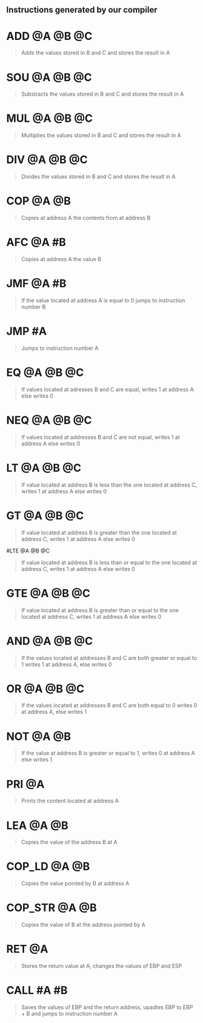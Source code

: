 ## Instructions generated by our compiler 

# ADD @A @B @C
> Adds the values stored in B and C and stores the result in A

# SOU @A @B @C
> Substracts the values stored in B and C and stores the result in A

# MUL @A @B @C
> Multiplies the values stored in B and C and stores the result in A

# DIV @A @B @C
> Divides the values stored in B and C and stores the result in A

# COP @A @B
> Copies at address A the contents from at address B 

# AFC @A #B
> Copies at address A the value B

# JMF @A #B
> If the value located at address A is equal to 0 jumps to instruction number B

# JMP #A
> Jumps to instruction number A

# EQ @A @B @C
> If values located at adresses B and C are equal, writes 1 at address A else writes 0

# NEQ @A @B @C
> If values located at addresses B and C are not equal, writes 1 at address A else writes 0

# LT @A @B @C
> If value located at address B is less than the one located at address C, writes 1 at address A else writes 0

# GT @A @B @C
> If value located at address B is greater than the one located at address C, writes 1 at address A else writes 0

#LTE @A @B @C
> If value located at address B is less than or equal to the one located at address C, writes 1 at address A else writes 0

# GTE @A @B @C
> If value located at address B is greater than or equal to the one located at address C, writes 1 at address A else writes 0

# AND @A @B @C
> If the values located at addresses B and C are both greater or equal to 1 writes 1 at address A, else writes 0

# OR @A @B @C
> If the values located at addresses B and C are both equal to 0 writes 0 at address A, else writes 1

# NOT @A @B
> If the value at address B is greater or equal to 1, writes 0 at address A else writes 1

# PRI @A
> Prints the content located at address A

# LEA @A @B 
> Copies the value of the address B at A

# COP_LD @A @B 
> Copies the value pointed by B at address A

# COP_STR @A @B 
> Copies the value of B at the address pointed by A

# RET @A
> Stores the return value at A, changes the values of EBP and ESP

# CALL #A #B
> Saves the values of EBP and the return address, upadtes EBP to EBP + B and jumps to instruction number A
